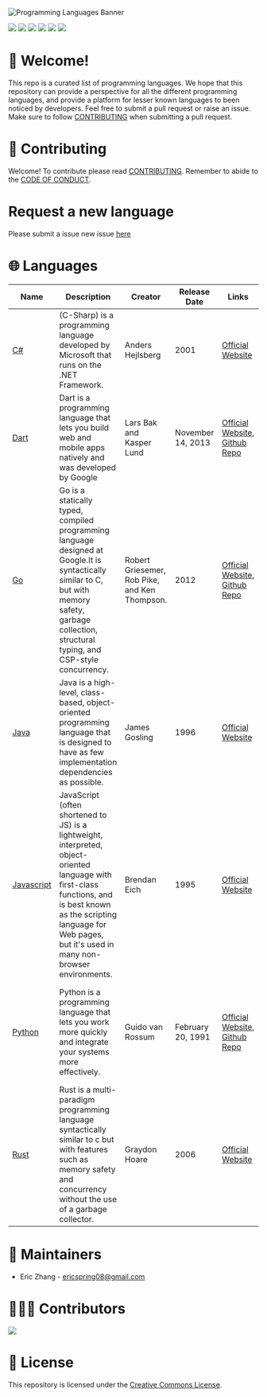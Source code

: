 ![Programming Languages Banner](https://user-images.githubusercontent.com/69996843/178092319-5dc63ad1-2fb9-4260-9e5a-eb63f79cbeb0.png)

[<img src = "https://img.shields.io/badge/license-Creative%20Commons-green"/>](./LICENSE) [<img src = "https://img.shields.io/github/forks/ericspring08/Programming-Languages"/>](https://github.com/ericspring08/Programming-Languages/fork) [<img src = "https://img.shields.io/github/stars/ericspring08/Programming-Languages"/>](./LICENSE) [<img src = "https://img.shields.io/github/watchers/ericspring08/Programming-Languages"/>](https://github.com/ericspring08/Programming-Languages/fork) [<img src = "https://img.shields.io/github/issues-pr/ericspring08/Programming-Languages"/>](https://github.com/ericspring08/Programming-Languages/pulls) [<img src = "https://img.shields.io/github/issues-pr-closed-raw/ericspring08/Programming-Languages"/>](https://github.com/ericspring08/Programming-Languages/pulls?q=is%3Apr+is%3Aclosed) 

# 👋 Welcome!
This repo is a curated list of programming languages. We hope that this repository can provide a perspective for all the different programming languages, and provide a platform for lesser known languages to been noticed by developers. Feel free to submit a pull request or raise an issue. Make sure to follow [CONTRIBUTING](#contributing) when submitting a pull request.
# 🤝 Contributing 
Welcome! To contribute please read [CONTRIBUTING](./CONTRIBUTING.md). Remember to abide to the [CODE OF CONDUCT](./CODE_OF_CONDUCT.md).
# Request a new language
Please submit a issue new issue [here](https://github.com/ericspring08/Programming-Languages/issues/new?assignees=ericspring08&labels=documentation&template=add-a-new-language.md&title=Add+New+Language%3A+%7BLanguage+Name%7D)

# 🌐 Languages
|Name|Description|Creator|Release Date|Links|Applications|
|-|-|-|-|-|-|
|[C#](Languages/Csharp.md)|(C-Sharp) is a programming language developed by Microsoft that runs on the .NET Framework.| Anders Hejlsberg |2001|[Official Website](https://docs.microsoft.com/en-us/dotnet/csharp/)| <li>Game Development</li><li>console application</li><li>Windows GUI</li>|
|[Dart](Languages/Dart.md)|Dart is a programming language that lets you build web and mobile apps natively and was developed by Google| Lars Bak and Kasper Lund |November 14, 2013|[Official Website](https://dart.dev/), [Github Repo](https://github.com/dart-lang)|<li>Cross Platform Applications</li><li>Web Development</li> |
|[Go](Languages/Go.md)|Go is a statically typed, compiled programming language designed at Google.It is syntactically similar to C, but with memory safety, garbage collection, structural typing, and CSP-style concurrency.| Robert Griesemer, Rob Pike, and Ken Thompson. |2012|[Official Website](https://go.dev/), [Github Repo](https://github.com/golang/go)| <li>Cloud and Network Services</li><li>Command-line interfaces</li><li>Web Development</li><li>Development Operations & Site Reliability Engineering</li> | 
|[Java](Languages/Java.md)|Java is a high-level, class-based, object-oriented programming language that is designed to have as few implementation dependencies as possible.|James Gosling|1996|[Official Website](https://www.java.com/en/)| <li>Mobile Development</li><li>Databases</li><li>Game Development</li><li>Scientific Research</li> |
|[Javascript](Languages/Javascript.md)|JavaScript (often shortened to JS) is a lightweight, interpreted, object-oriented language with first-class functions, and is best known as the scripting language for Web pages, but it's used in many non-browser environments.| Brendan Eich |1995|[Official Website](https://www.javascript.com/)| <li>Web Development</li><li>Scripting</li><li>Game Development</li><li>Databases</li> |
|[Python](Languages/Python.md)|Python is a programming language that lets you work more quickly and integrate your systems more effectively.| Guido van Rossum |February 20, 1991|[Official Website](https://www.python.org/), [Github Repo](https://github.com/python/cpython)| <li>Machine Learning</li><li>Web Development</li></li><li>Scripting</li><li>Databases</li><li>Game Developement</li><li>Scientific Research</li> |
|[Rust](Languages/Rust.md)|Rust is a multi-paradigm programming language syntactically similar to c but with features such as memory safety and concurrency without the use of a garbage collector.|Graydon Hoare|2006|[Official Website](https://www.rust-lang.org/)| <li>Databases</li><li>Web Developent</li><li>Desktop Development</li><li>Game Development</li><li>Low Level Systems</li> |

# 👷 Maintainers
- Eric Zhang - ericspring08@gmail.com
  
# 🧑‍🤝‍🧑 Contributors 
<a href = "./CONTRIBUTORS.md">
<img src = "https://contrib.rocks/image?repo=ericspring08/Programming-Languages"/>
</a>

# 🪪 License
This repository is licensed under the [Creative Commons License](./LICENSE).
